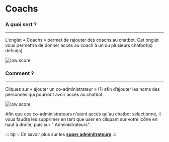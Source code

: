 **Coachs**
===========================


### A quoi sert ?
---
L'onglet « Coachs » permet de rajouter des coachs au chatbot. Cet onglet vous permettra de donner accès au coach à un ou plusieurs chatbot(s) défini(s).

<div class="image_center">
  <img :src="$withBase('/assets/img/fr/parametres/coach1.png')" alt="low score">
</div>



### Comment ?
---
Cliquez sur « ajouter un co-administrateur » (1) afin d’ajouter les noms des personnes qui pourront avoir accès au chatbot.

<div class="image_center">
  <img :src="$withBase('/assets/img/fr/parametres/coach2.png')" alt="low score">
</div>


Afin que ces co-administrateurs n'aient accès qu'au chatbot sélectionné, il vous faudra les supprimer en tant que user en cliquant sur votre icône en haut à droite, puis sur " Administrateurs".

::: tip 💡
En savoir plus sur les [**super adminitrateurs**](/articles/administrateur_de_licence)
:::
